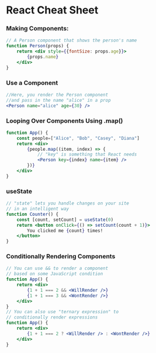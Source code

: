 # React Cheat Sheet

### Making Components:
```jsx
// A Person component that shows the person's name
function Person(props) {
    return <div style={{fontSize: props.age}}>
        {props.name}
    </div>
}
```

### Use a Component
```jsx
//Here, you render the Person component
//and pass in the name "alice" in a prop
<Person name="alice" age={30} />
```

### Looping Over Components Using .map()
```jsx
function App() {
    const people=["Alice", "Bob", "Casey", "Diana"]
    return <div>
        {people.map((item, index) => {
            // "key" is something that React needs
            <Person key={index} name={item} />
        })}
    </div>
}
```

### useState
```jsx
// "state" lets you handle changes on your site
// in an intelligent way
function Counter() {
    const [count, setCount] = useState(0)
    return <button onClick={() => setCount(count + 1)}>
        You clicked me {count} times!
    </button>
}
```

### Conditionally Rendering Components
```jsx
// You can use && to render a component
// based on some JavaScript condition
function App() {
    return <div>
        {1 + 1 === 2 && <WillRender />}
        {1 + 1 === 3 && <WontRender />}
    </div>
}
// You can also use "ternary expression" to
// conditionally render expressions
function App() {
    return <div>
        {1 + 1 === 2 ? <WillRender /> : <WontRender />}
    </div>
}
```